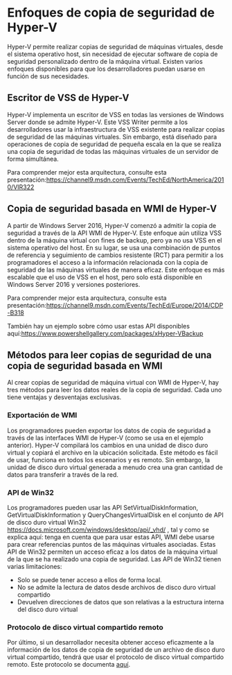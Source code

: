 # <a name="hyper-v-backup-approaches"></a>Enfoques de copia de seguridad de Hyper-V
Hyper-V permite realizar copias de seguridad de máquinas virtuales, desde el sistema operativo host, sin necesidad de ejecutar software de copia de seguridad personalizado dentro de la máquina virtual.  Existen varios enfoques disponibles para que los desarrolladores puedan usarse en función de sus necesidades.
## <a name="hyper-v-vss-writer"></a>Escritor de VSS de Hyper-V
Hyper-V implementa un escritor de VSS en todas las versiones de Windows Server donde se admite Hyper-V.  Este VSS Writer permite a los desarrolladores usar la infraestructura de VSS existente para realizar copias de seguridad de las máquinas virtuales.  Sin embargo, está diseñado para operaciones de copia de seguridad de pequeña escala en la que se realiza una copia de seguridad de todas las máquinas virtuales de un servidor de forma simultánea.

Para comprender mejor esta arquitectura, consulte esta presentación:https://channel9.msdn.com/Events/TechEd/NorthAmerica/2010/VIR322
## <a name="hyper-v-wmi-based-backup"></a>Copia de seguridad basada en WMI de Hyper-V
A partir de Windows Server 2016, Hyper-V comenzó a admitir la copia de seguridad a través de la API WMI de Hyper-V.  Este enfoque aún utiliza VSS dentro de la máquina virtual con fines de backup, pero ya no usa VSS en el sistema operativo del host.  En su lugar, se usa una combinación de puntos de referencia y seguimiento de cambios resistente (RCT) para permitir a los programadores el acceso a la información relacionada con la copia de seguridad de las máquinas virtuales de manera eficaz.  Este enfoque es más escalable que el uso de VSS en el host, pero solo está disponible en Windows Server 2016 y versiones posteriores.

Para comprender mejor esta arquitectura, consulte esta presentación:https://channel9.msdn.com/Events/TechEd/Europe/2014/CDP-B318 

También hay un ejemplo sobre cómo usar estas API disponibles aquí:https://www.powershellgallery.com/packages/xHyper-VBackup
## <a name="methods-for-reading-backups-from-wmi-based-backup"></a>Métodos para leer copias de seguridad de una copia de seguridad basada en WMI
Al crear copias de seguridad de máquina virtual con WMI de Hyper-V, hay tres métodos para leer los datos reales de la copia de seguridad.  Cada uno tiene ventajas y desventajas exclusivas.
### <a name="wmi-export"></a>Exportación de WMI
Los programadores pueden exportar los datos de copia de seguridad a través de las interfaces WMI de Hyper-V (como se usa en el ejemplo anterior).  Hyper-V compilará los cambios en una unidad de disco duro virtual y copiará el archivo en la ubicación solicitada.  Este método es fácil de usar, funciona en todos los escenarios y es remoto.  Sin embargo, la unidad de disco duro virtual generada a menudo crea una gran cantidad de datos para transferir a través de la red.
### <a name="win32-apis"></a>API de Win32
Los programadores pueden usar las API SetVirtualDiskInformation, GetVirtualDiskInformation y QueryChangesVirtualDisk en el conjunto de API de disco duro virtual Win32 https://docs.microsoft.com/windows/desktop/api/_vhd/ , tal y como se explica aquí: tenga en cuenta que para usar estas API, WMI debe usarse para crear referencias puntos de las máquinas virtuales asociadas.  Estas API de Win32 permiten un acceso eficaz a los datos de la máquina virtual de la que se ha realizado una copia de seguridad.  Las API de Win32 tienen varias limitaciones:
*   Solo se puede tener acceso a ellos de forma local.
*   No se admite la lectura de datos desde archivos de disco duro virtual compartido
*   Devuelven direcciones de datos que son relativas a la estructura interna del disco duro virtual

### <a name="remote-shared-virtual-disk-protocol"></a>Protocolo de disco virtual compartido remoto
Por último, si un desarrollador necesita obtener acceso eficazmente a la información de los datos de copia de seguridad de un archivo de disco duro virtual compartido, tendrá que usar el protocolo de disco virtual compartido remoto.  Este protocolo se documenta [aquí](https://docs.microsoft.com/openspecs/windows_protocols/ms-rsvd/c865c326-47d6-4a91-a62d-0e8f26007d15).
